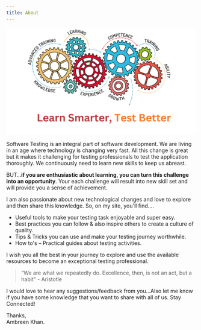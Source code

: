 ```yaml
---
title: About
---
```


!["learn smarter, test better"](images/software-testing-trends.png)

Software Testing is an integral part of software development. We are living in an age where technology is changing very fast. All this change is great but it makes it challenging for testing professionals to test the application thoroughly. We continuously need to learn new skills to keep us abreast.

BUT…**if you are enthusiastic about learning, you can turn this challenge into an opportunity**. Your each challenge will result into new skill set and will provide you a sense of achievement.

I am also passionate about new technological changes and love to explore and then share this knowledge. So, on my site, you'll find….

* Useful tools to make your testing task enjoyable and super easy.
* Best practices you can follow & also inspire others to create a culture of quality.
* Tips & Tricks you can use and make your testing journey worthwhile.
* How to's – Practical guides about testing activities.

I wish you all the best in your journey to explore and use the available resources to become an exceptional testing professional.

> “We are what we repeatedly do. Excellence, then, is not an act, but a habit” - Aristotle

I would love to hear any suggestions/feedback from you...Also let me know if you have some knowledge that you want to share with all of us. Stay Connected!

Thanks,  
Ambreen Khan.
